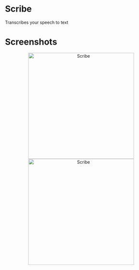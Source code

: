 # Scribe 
Transcribes your speech to text 

# Screenshots 

<p align="center"> <img src="https://i.imgur.com/xQ20ryJ.png" width="350" title="Scribe"> <img src="https://i.imgur.com/zyImSdy.png" width="350" title="Scribe"> </p>
